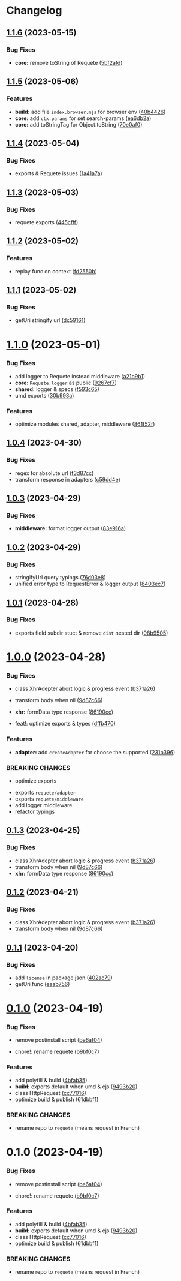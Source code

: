 # Changelog

## [1.1.6](https://github.com/rexerwang/requete/compare/v1.1.5...v1.1.6) (2023-05-15)

### Bug Fixes

- **core:** remove toString of Requete ([5bf2afd](https://github.com/rexerwang/requete/commit/5bf2afd302d7bdcb30f6ff4222b938fd658199b2))

## [1.1.5](https://github.com/rexerwang/requete/compare/v1.1.4...v1.1.5) (2023-05-06)

### Features

- **build:** add file `index.browser.mjs` for browser env ([40b4426](https://github.com/rexerwang/requete/commit/40b442692843d0706eb30f0f4e8e37c74bf7f00e))
- **core:** add `ctx.params` for set search-params ([ea6db2a](https://github.com/rexerwang/requete/commit/ea6db2aadd6d70108b8999e85e4171df045a6f57))
- **core:** add toStringTag for Object.toString ([70e0af0](https://github.com/rexerwang/requete/commit/70e0af0329765129b99efff4ade7d1f7e7124442))

## [1.1.4](https://github.com/rexerwang/requete/compare/v1.1.3...v1.1.4) (2023-05-04)

### Bug Fixes

- exports & Requete issues ([1a41a7a](https://github.com/rexerwang/requete/commit/1a41a7a2ef67183c4bbc127d2d6e001daae607fe))

## [1.1.3](https://github.com/rexerwang/requete/compare/v1.1.2...v1.1.3) (2023-05-03)

### Bug Fixes

- requete exports ([445cfff](https://github.com/rexerwang/requete/commit/445cfff6fe3e7321ccca0631242292489a35c556))

## [1.1.2](https://github.com/rexerwang/requete/compare/v1.1.1...v1.1.2) (2023-05-02)

### Features

- replay func on context ([fd2550b](https://github.com/rexerwang/requete/commit/fd2550b39d790788e297289c059a08c5548303e4))

## [1.1.1](https://github.com/rexerwang/requete/compare/v1.1.0...v1.1.1) (2023-05-02)

### Bug Fixes

- getUri stringify url ([dc59161](https://github.com/rexerwang/requete/commit/dc591610932753a332c22431203793a950cabb8f))

# [1.1.0](https://github.com/rexerwang/requete/compare/v1.0.4...v1.1.0) (2023-05-01)

### Bug Fixes

- add logger to Requete instead middleware ([a21b9b1](https://github.com/rexerwang/requete/commit/a21b9b14ecb54d3937e1b2f6ac79777e723c0737))
- **core:** `Requete.logger` as public ([9267cf7](https://github.com/rexerwang/requete/commit/9267cf714ab0ad8c94e56791eff85d0e185cdb74))
- **shared:** logger & specs ([f593c65](https://github.com/rexerwang/requete/commit/f593c6540ddf4d0600c2e4c99f90c9f6ed40712d))
- umd exports ([30b993a](https://github.com/rexerwang/requete/commit/30b993a826cac10ddf4a5d1be9984bfb315d1247))

### Features

- optimize modules shared, adapter, middleware ([861f52f](https://github.com/rexerwang/requete/commit/861f52f0211ccd80aedcae2989f8924f0c360d45))

## [1.0.4](https://github.com/rexerwang/requete/compare/v1.0.3...v1.0.4) (2023-04-30)

### Bug Fixes

- regex for absolute url ([f3d87cc](https://github.com/rexerwang/requete/commit/f3d87cc17b619c0b5eaa6d9cd91c1301f55e1850))
- transform response in adapters ([c59dd4e](https://github.com/rexerwang/requete/commit/c59dd4e0b9fbf637d3ada2a62dc53936c95e515d))

## [1.0.3](https://github.com/rexerwang/requete/compare/v1.0.2...v1.0.3) (2023-04-29)

### Bug Fixes

- **middleware:** format logger output ([83e916a](https://github.com/rexerwang/requete/commit/83e916a903da13636a859aef033e5f747fc334da))

## [1.0.2](https://github.com/rexerwang/requete/compare/v1.0.1...v1.0.2) (2023-04-29)

### Bug Fixes

- stringifyUrl query typings ([76d03e8](https://github.com/rexerwang/requete/commit/76d03e87678768471054b8b68b96ee31cafaffe3))
- unified error type to RequestError & logger output ([8403ec7](https://github.com/rexerwang/requete/commit/8403ec7ee423881927c21cff80f0a18644579b3b))

## [1.0.1](https://github.com/rexerwang/requete/compare/v1.0.0...v1.0.1) (2023-04-28)

### Bug Fixes

- exports field subdir stuct & remove `dist` nested dir ([08b9505](https://github.com/rexerwang/requete/commit/08b9505ec49f0dacf4fcdb21ebe1aa04d6a3db70))

# [1.0.0](https://github.com/rexerwang/requete/compare/v0.1.1...v1.0.0) (2023-04-28)

### Bug Fixes

- class XhrAdepter abort logic & progress event ([b371a26](https://github.com/rexerwang/requete/commit/b371a26faac7e69a955e233de6a7345afd5a8ce4))
- transform body when nil ([9d87c66](https://github.com/rexerwang/requete/commit/9d87c66bd4ab99f71b0d45e772c3ea1297eb1840))
- **xhr:** formData type response ([86190cc](https://github.com/rexerwang/requete/commit/86190cc3f6abe0642b9c5a8b04e42f6231b97a63))

- feat!: optimize exports & types ([dffb470](https://github.com/rexerwang/requete/commit/dffb4705bd6316a584875c4a28aa70709c9c4dd1))

### Features

- **adapter:** add `createAdapter` for choose the supported ([231b396](https://github.com/rexerwang/requete/commit/231b396db1fe09dd13efbefb0057d06281c4424a))

### BREAKING CHANGES

- optimize exports

* exports `requete/adapter`
* exports `requete/middleware`
* add logger middleware
* refactor typings

## [0.1.3](https://github.com/rexerwang/requete/compare/v0.1.1...v0.1.3) (2023-04-25)

### Bug Fixes

- class XhrAdepter abort logic & progress event ([b371a26](https://github.com/rexerwang/requete/commit/b371a26faac7e69a955e233de6a7345afd5a8ce4))
- transform body when nil ([9d87c66](https://github.com/rexerwang/requete/commit/9d87c66bd4ab99f71b0d45e772c3ea1297eb1840))
- **xhr:** formData type response ([86190cc](https://github.com/rexerwang/requete/commit/86190cc3f6abe0642b9c5a8b04e42f6231b97a63))

## [0.1.2](https://github.com/rexerwang/requete/compare/v0.1.1...v0.1.2) (2023-04-21)

### Bug Fixes

- class XhrAdepter abort logic & progress event ([b371a26](https://github.com/rexerwang/requete/commit/b371a26faac7e69a955e233de6a7345afd5a8ce4))
- transform body when nil ([9d87c66](https://github.com/rexerwang/requete/commit/9d87c66bd4ab99f71b0d45e772c3ea1297eb1840))

## [0.1.1](https://github.com/rexerwang/requete/compare/0.1.0...v0.1.1) (2023-04-20)

### Bug Fixes

- add `license` in package.json ([402ac79](https://github.com/rexerwang/requete/commit/402ac794c578297a93a28f65f238791d78d5eee8))
- getUri func ([eaab756](https://github.com/rexerwang/requete/commit/eaab756b12dedee74d33a65a342d4ba3949977d9))

# [0.1.0](https://github.com/rexerwang/requete/compare/cc7701691e39bfcf986846645dc195e11aefb134...0.1.0) (2023-04-19)

### Bug Fixes

- remove postinstall script ([be6af04](https://github.com/rexerwang/requete/commit/be6af04a866bb0c607e8e5a78e63157d13d81da7))

- chore!: rename requete ([b9bf0c7](https://github.com/rexerwang/requete/commit/b9bf0c72b7d603c660f40d810a16a1fd4b039dc0))

### Features

- add polyfill & build ([4bfab35](https://github.com/rexerwang/requete/commit/4bfab3598f3ed96fbd397be072199ca0f4730f0c))
- **build:** exports default when umd & cjs ([9493b20](https://github.com/rexerwang/requete/commit/9493b20f4702b05216e6167fdb06d66d3fdec556))
- class HttpRequest ([cc77016](https://github.com/rexerwang/requete/commit/cc7701691e39bfcf986846645dc195e11aefb134))
- optimize build & publish ([61dbbf1](https://github.com/rexerwang/requete/commit/61dbbf1963f559c0ca6bc8383ff278aefbe8b352))

### BREAKING CHANGES

- rename repo to `requete` (means request in French)

# 0.1.0 (2023-04-19)

### Bug Fixes

- remove postinstall script ([be6af04](https://github.com/rexerwang/requete/commit/be6af04a866bb0c607e8e5a78e63157d13d81da7))

- chore!: rename requete ([b9bf0c7](https://github.com/rexerwang/requete/commit/b9bf0c72b7d603c660f40d810a16a1fd4b039dc0))

### Features

- add polyfill & build ([4bfab35](https://github.com/rexerwang/requete/commit/4bfab3598f3ed96fbd397be072199ca0f4730f0c))
- **build:** exports default when umd & cjs ([9493b20](https://github.com/rexerwang/requete/commit/9493b20f4702b05216e6167fdb06d66d3fdec556))
- class HttpRequest ([cc77016](https://github.com/rexerwang/requete/commit/cc7701691e39bfcf986846645dc195e11aefb134))
- optimize build & publish ([61dbbf1](https://github.com/rexerwang/requete/commit/61dbbf1963f559c0ca6bc8383ff278aefbe8b352))

### BREAKING CHANGES

- rename repo to `requete` (means request in French)
